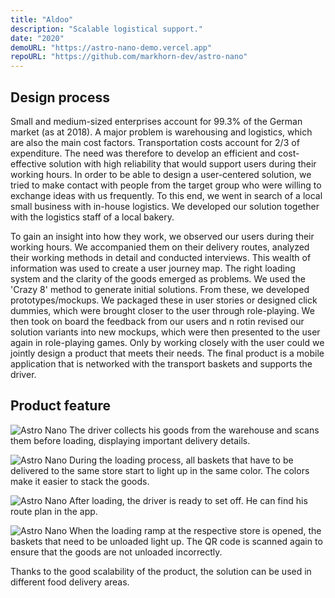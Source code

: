 ```yaml
---
title: "Aldoo"
description: "Scalable logistical support."
date: "2020"
demoURL: "https://astro-nano-demo.vercel.app"
repoURL: "https://github.com/markhorn-dev/astro-nano"
---
```


## Design process

Small and medium-sized enterprises account for 99.3% of the German market (as at 2018).
A major problem is warehousing and logistics, which are also the main cost factors. Transportation costs account for 2/3 of expenditure. The need was therefore to develop an efficient and cost-effective solution with high reliability that would support users during their working hours. In order to be able to design a user-centered solution, we tried to make contact with people from the target group who were willing to exchange ideas with us frequently. To this end, we went in search of a local small business with in-house logistics. We developed our solution together with the logistics staff of a local bakery.

To gain an insight into how they work, we observed our users during their working hours. We accompanied them on their delivery routes, analyzed their working methods in detail and conducted interviews. This wealth of information was used to create a user journey map. The right loading system and the clarity of the goods emerged as problems. We used the 'Crazy 8' method to generate initial solutions. From these, we developed prototypes/mockups. We packaged these in user stories or designed click dummies, which were brought closer to the user through role-playing. We then took on board the feedback from our users and
n rotin
revised our solution variants into new mockups, which were then presented to the user again in role-playing games. Only by working closely with the user could we jointly design a product that meets their needs.
The final product is a mobile application that is networked with the transport baskets and supports the driver.

## Product feature

![Astro Nano](/energyghost1.jpg)
The driver collects his goods from the warehouse and scans them before loading, displaying important delivery details.

![Astro Nano](/energyghost2.jpg)
During the loading process, all baskets that have to be delivered to the same store start to light up in the same color. The colors make it easier to stack the goods.

![Astro Nano](/energyghost3.jpg)
After loading, the driver is ready to set off. He can find his route plan in the app.

![Astro Nano](/energyghost4.jpg)
When the loading ramp at the respective store is opened, the baskets that need to be unloaded light up. The QR code is scanned again to ensure that the goods are not unloaded incorrectly.

Thanks to the good scalability of the product, the solution can be used in different food delivery areas.
